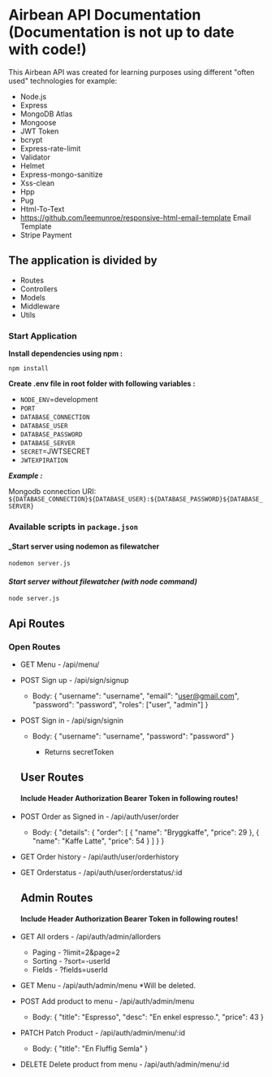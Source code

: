 # Airbean API Documentation (Documentation is not up to date with code!)

This Airbean API was created for learning purposes using different "often used" technologies for example:

- Node.js
- Express
- MongoDB Atlas
- Mongoose
- JWT Token
- bcrypt
- Express-rate-limit
- Validator
- Helmet
- Express-mongo-sanitize
- Xss-clean
- Hpp
- Pug
- Html-To-Text
- https://github.com/leemunroe/responsive-html-email-template Email Template
- Stripe Payment

## The application is divided by

- Routes
- Controllers
- Models
- Middleware
- Utils

### Start Application

**Install dependencies using npm :**

`npm install`

**Create .env file in root folder with following variables :**

- `NODE_ENV`=development
- `PORT`
- `DATABASE_CONNECTION`
- `DATABASE_USER`
- `DATABASE_PASSWORD`
- `DATABASE_SERVER`
- `SECRET`=JWTSECRET
- `JWTEXPIRATION`

**_Example :_**

Mongodb connection URI:
`${DATABASE_CONNECTION}${DATABASE_USER}:${DATABASE_PASSWORD}${DATABASE_SERVER}`

### Available scripts in `package.json`

#### \_Start server using nodemon as filewatcher

`nodemon server.js`

#### _Start server without filewatcher (with node command)_

`node server.js`

## Api Routes

### Open Routes

- GET Menu - /api/menu/

- POST Sign up - /api/sign/signup

  - Body:
    {
    "username": "username",
    "email": "user@gmail.com",
    "password": "password",
    "roles": ["user", "admin"]
    }

- POST Sign in - /api/sign/signin

  - Body:
    {
    "username": "username",
    "password": "password"
    }

    - Returns secretToken

  ## User Routes

  #### Include Header Authorization Bearer Token in following routes!

- POST Order as Signed in - /api/auth/user/order

  - Body:
    {
    "details": {
    "order": [
    {
    "name": "Bryggkaffe",
    "price": 29
    },
    {
    "name": "Kaffe Latte",
    "price": 54
    }
    ]
    }
    }

- GET Order history - /api/auth/user/orderhistory

- GET Orderstatus - /api/auth/user/orderstatus/:id

  ## Admin Routes

  #### Include Header Authorization Bearer Token in following routes!

- GET All orders - /api/auth/admin/allorders

  - Paging - ?limit=2&page=2
  - Sorting - ?sort=-userId
  - Fields - ?fields=userId

- GET Menu - /api/auth/admin/menu \*Will be deleted.

- POST Add product to menu - /api/auth/admin/menu

  - Body:
    {
    "title": "Espresso",
    "desc": "En enkel espresso.",
    "price": 43
    }

- PATCH Patch Product - /api/auth/admin/menu/:id

  - Body:
    {
    "title": "En Fluffig Semla"
    }

- DELETE Delete product from menu - /api/auth/admin/menu/:id
